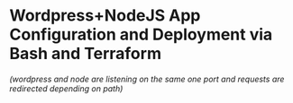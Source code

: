 # Wordpress+NodeJS App Configuration and Deployment via Bash and Terraform
###### (wordpress and node are listening on the same one port and requests are redirected depending on path)


